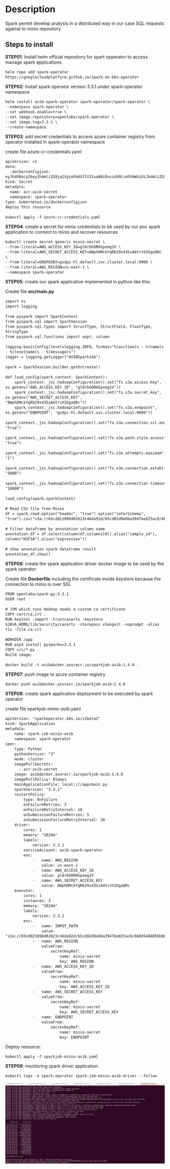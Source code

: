 # Description
Spark permit develop analysis in a distributed way in our case SQL requests against to minio repository


## Steps to install
**STEP01**: Install helm official repository for spart opperator to access manage spark applications

```shell
helm repo add spark-operator https://googlecloudplatform.github.io/spark-on-k8s-operator
```

**STEP02**: Install spark operator version 3.3.1 under spark-operator namespace

```shell
helm install avib-spark-operator spark-operator/spark-operator \
--namespace spark-operator \
--set webhook.enable=true \
--set image.repository=openlake/spark-operator \
--set image.tag=3.3.1 \
--create-namespace
```

**STEP03**: add secret credentials to access azure container registry from operator installed in spark-operator namespace

create file azure-cr-credentials.yaml

```shell
apiVersion: v1
data:
  .dockerconfigjson: eyJhdXRocyI6eyJhdmliZG9ja2VyLmF6dXJlY3IuaW8iOnsidXNlcm5hbWUiOiJhdmliZG9ja2VyIiwicGFzc3dvcmQiOiJCQXFCZEhWYnJTbVBPeEg5NmxHSGxjemU3Z3g4bGNJc1dKTnhVRnl4L2MrQUNSQjErTDVNIiwiYXV0aCI6IllYWnBZbVJ2WTJ0bGNqcENRWEZDWkVoV1luSlRiVkJQZUVnNU5teEhTR3hqZW1VM1ozZzRiR05KYzFkS1RuaFZSbmw0TDJNclFVTlNRakVyVERWTiJ9fX0=
kind: Secret
metadata:
  name: acr-avib-secret
  namespace: spark-operator  
type: kubernetes.io/dockerconfigjson
deploy this resource

kubectl apply -f azure-cr-credentials.yaml
```

**STEP04**: create a secret for minio credentials to be used by our poc spark application to connect to minio and recover resources

```shell
kubectl create secret generic minio-secret \
--from-literal=AWS_ACCESS_KEY_ID=gl8rbGORHSpxmg1V \
--from-literal=AWS_SECRET_ACCESS_KEY=8WphDMckYqRb29s43SzA4trsV2GgaQRc \
--from-literal=ENDPOINT=gsdpi-hl.default.svc.cluster.local:9000 \
--from-literal=AWS_REGION=us-east-1 \
--namespace spark-operator
```

**STEP05**: create our spark application implemented in python like this:

Create file **src/main.py**

```shell
import os
import logging

from pyspark import SparkContext
from pyspark.sql import SparkSession
from pyspark.sql.types import StructType, StructField, FloatType, StringType
from pyspark.sql.functions import expr, column

logging.basicConfig(level=logging.INFO, format="%(asctime)s - %(name)s - %(levelname)s - %(message)s")
logger = logging.getLogger("AVIBSparkJob")

spark = SparkSession.builder.getOrCreate()

def load_config(spark_context: SparkContext):
    spark_context._jsc.hadoopConfiguration().set("fs.s3a.access.key", os.getenv("AWS_ACCESS_KEY_ID", "gl8rbGORHSpxmg1V"))
    spark_context._jsc.hadoopConfiguration().set("fs.s3a.secret.key", os.getenv("AWS_SECRET_ACCESS_KEY", "8WphDMckYqRb29s43SzA4trsV2GgaQRc"))
    spark_context._jsc.hadoopConfiguration().set("fs.s3a.endpoint", os.getenv("ENDPOINT", "gsdpi-hl.default.svc.cluster.local:9000"))
    spark_context._jsc.hadoopConfiguration().set("fs.s3a.connection.ssl.enabled", "true")
    spark_context._jsc.hadoopConfiguration().set("fs.s3a.path.style.access", "true")
    spark_context._jsc.hadoopConfiguration().set("fs.s3a.attempts.maximum", "1")
    spark_context._jsc.hadoopConfiguration().set("fs.s3a.connection.establish.timeout", "5000")
    spark_context._jsc.hadoopConfiguration().set("fs.s3a.connection.timeout", "10000")

load_config(spark.sparkContext)

# Read CSV file from Minio
df = spark.read.option("header", "true").option("inferSchema", "true").csv("s3a://65cd021098d02623c46da92d/65cd02d9e6ba3947be825ac8/66085488056b08fae55840e5/gen_datamatrix.csv")

# Filter dataframe by annotation column name
annotation_df = df.select(column(df.columns[0]).alias("sample_id"), column("HIF3A").alias("expression"))

# show annotation spark dataframe result
annotation_df.show()
```

**STEP06**: create the spark application driver docker image to be used by the spark operator

Create file **Dockerfile** including the certificate inside keystore because the connection to minio is over SSL

```shell
FROM openlake/spark-py:3.3.1
USER root

# JVM which runs Hadoop needs a custom ca certificate
COPY cert/ca.crt .
RUN keytool -import -trustcacerts -keystore $JAVA_HOME/lib/security/cacerts -storepass changeit -noprompt -alias tls -file ca.crt

WORKDIR /app
RUN pip3 install pyspark==3.3.1
COPY src/*.py .
Build image:

docker build -t avibdocker.azurecr.io/sparkjob-avib:1.4.0 .
```

**STEP07**: push image to azure container registry

```shell
docker push avibdocker.azurecr.io/sparkjob-avib:1.4.0
```

**STEP08**: create spark application deployment to be executed by spark operator

create file sparkjob-minio-avib.yaml

```shell
apiVersion: "sparkoperator.k8s.io/v1beta2"
kind: SparkApplication
metadata:
    name: spark-job-minio-avib
    namespace: spark-operator
spec:
    type: Python
    pythonVersion: "3"
    mode: cluster
    imagePullSecrets:
      - acr-avib-secret
    image: avibdocker.azurecr.io/sparkjob-avib:1.4.0
    imagePullPolicy: Always
    mainApplicationFile: local:///app/main.py
    sparkVersion: "3.3.1"
    restartPolicy:
        type: OnFailure
        onFailureRetries: 3
        onFailureRetryInterval: 10
        onSubmissionFailureRetries: 5
        onSubmissionFailureRetryInterval: 20
    driver:
        cores: 1
        memory: "1024m"
        labels:
            version: 3.3.1
        serviceAccount: avib-spark-operator
        env:
            -   name: AWS_REGION
                value: us-east-1
            -   name: AWS_ACCESS_KEY_ID
                value: gl8rbGORHSpxmg1V
            -   name: AWS_SECRET_ACCESS_KEY
                value: 8WphDMckYqRb29s43SzA4trsV2GgaQRc
    executor:
        cores: 1
        instances: 3
        memory: "1024m"
        labels:
            version: 3.3.1
        env:
            -   name: INPUT_PATH
                value: "s3a://65cd021098d02623c46da92d/65cd02d9e6ba3947be825ac8/66085488056b08fae55840e5/gen_datamatrix.csv"
            -   name: AWS_REGION
                valueFrom:
                    secretKeyRef:
                        name: minio-secret
                        key: AWS_REGION
            -   name: AWS_ACCESS_KEY_ID
                valueFrom:
                    secretKeyRef:
                        name: minio-secret
                        key: AWS_ACCESS_KEY_ID
            -   name: AWS_SECRET_ACCESS_KEY
                valueFrom:
                    secretKeyRef:
                        name: minio-secret
                        key: AWS_SECRET_ACCESS_KEY
            -   name: ENDPOINT
                valueFrom:
                    secretKeyRef:
                        name: minio-secret
                        key: ENDPOINT
```

Deploy resource:

```shell
kubectl apply -f sparkjob-minio-avib.yaml
```

**STEP09**: monitoring spark driver application

```shell
kubectl logs -n spark-operator spark-job-minio-avib-driver --follow
```

![SparkApplication SQL Results](./images/result.png "SparkApplication Result")
